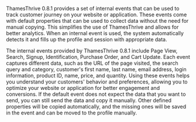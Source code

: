 ThamesThrive 0.8.1 provides a set of internal events that can be used to track customer journey on your website or application. These events come with default properties that can be used to collect data without the need for manual copying. This simplifies the use of ThamesThrive and allows for better analytics. When an internal event is used, the system automatically detects it and fills up the profile and session with appropriate data.

The internal events provided by ThamesThrive 0.8.1 include Page View, Search, Signup, Identification, Purchase Order, and Cart Update. Each event captures different data, such as the URL of the page visited, the search query and category, customer's first name, last name, email address, login information, product ID, name, price, and quantity. Using these events helps you understand your customers' behavior and preferences, allowing you to optimize your website or application for better engagement and conversions. If the default event does not expect the data that you want to send, you can still send the data and copy it manually. Other defined properties will be copied automatically, and the missing ones will be saved in the event and can be moved to the profile manually.
